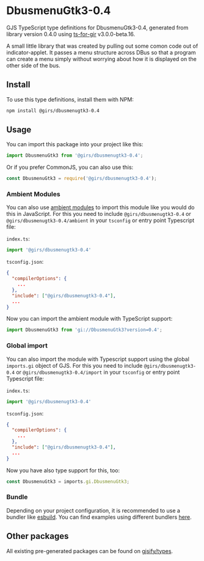 
# DbusmenuGtk3-0.4

GJS TypeScript type definitions for DbusmenuGtk3-0.4, generated from library version 0.4.0 using [ts-for-gir](https://github.com/gjsify/ts-for-gir) v3.0.0-beta.16.

A small little library that was created by pulling out some comon code out of indicator-applet. It passes a menu structure across DBus so that a program can create a menu simply without worrying about how it is displayed on the other side of the bus.

## Install

To use this type definitions, install them with NPM:
```bash
npm install @girs/dbusmenugtk3-0.4
```

## Usage

You can import this package into your project like this:
```ts
import DbusmenuGtk3 from '@girs/dbusmenugtk3-0.4';
```

Or if you prefer CommonJS, you can also use this:
```ts
const DbusmenuGtk3 = require('@girs/dbusmenugtk3-0.4');
```

### Ambient Modules

You can also use [ambient modules](https://github.com/gjsify/ts-for-gir/tree/main/packages/cli#ambient-modules) to import this module like you would do this in JavaScript.
For this you need to include `@girs/dbusmenugtk3-0.4` or `@girs/dbusmenugtk3-0.4/ambient` in your `tsconfig` or entry point Typescript file:

`index.ts`:
```ts
import '@girs/dbusmenugtk3-0.4'
```

`tsconfig.json`:
```json
{
  "compilerOptions": {
    ...
  },
  "include": ["@girs/dbusmenugtk3-0.4"],
  ...
}
```

Now you can import the ambient module with TypeScript support: 

```ts
import DbusmenuGtk3 from 'gi://DbusmenuGtk3?version=0.4';
```

### Global import

You can also import the module with Typescript support using the global `imports.gi` object of GJS.
For this you need to include `@girs/dbusmenugtk3-0.4` or `@girs/dbusmenugtk3-0.4/import` in your `tsconfig` or entry point Typescript file:

`index.ts`:
```ts
import '@girs/dbusmenugtk3-0.4'
```

`tsconfig.json`:
```json
{
  "compilerOptions": {
    ...
  },
  "include": ["@girs/dbusmenugtk3-0.4"],
  ...
}
```

Now you have also type support for this, too:

```ts
const DbusmenuGtk3 = imports.gi.DbusmenuGtk3;
```

### Bundle

Depending on your project configuration, it is recommended to use a bundler like [esbuild](https://esbuild.github.io/). You can find examples using different bundlers [here](https://github.com/gjsify/ts-for-gir/tree/main/examples).

## Other packages

All existing pre-generated packages can be found on [gjsify/types](https://github.com/gjsify/types).

